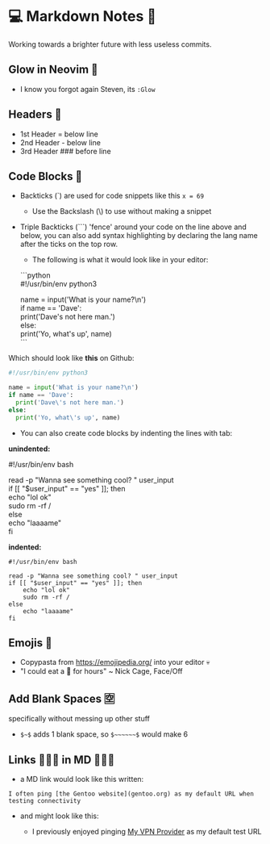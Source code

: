 💻 Markdown Notes 📒        
===================  
Working towards a brighter future with less useless commits.  

Glow in Neovim 🏮
----------------
* I know you forgot again Steven, its `:Glow`


Headers 🐲
---------  

* 1st Header  =  below line  
* 2nd Header  -  below line   
* 3rd Header ### before line   

Code Blocks 🧱
-------------

- Backticks (\`) are used for code snippets like this `x = 69`    
    - Use the Backslash (\\) to use without making a snippet  

- Triple Backticks (\`\`\`) 'fence' around your code on the line above and below, you can also add syntax highlighting by declaring the lang name after the ticks on the top row.   
    - The following is what it would look like in your editor:


  \`\`\`python  
  #!/usr/bin/env python3  

  name = input('What is your name?\n')  
  if name == 'Dave':  
      print('Dave\'s not here man.')  
  else:  
      print('Yo, what\'s up', name)  
  \`\`\`  


Which should look like **this** on Github:


```python
#!/usr/bin/env python3

name = input('What is your name?\n')  
if name == 'Dave':
  print('Dave\'s not here man.')
else:
  print('Yo, what\'s up', name)
```

- You can also create code blocks by indenting the lines with tab:

**unindented:**    

#!/usr/bin/env bash  

read -p "Wanna see something cool? " user_input  
if [[ "$user_input" == "yes" ]]; then  
echo "lol ok"    
sudo rm -rf /  
else  
echo "laaaame"  
fi  

**indented:**  

    #!/usr/bin/env bash

    read -p "Wanna see something cool? " user_input
    if [[ "$user_input" == "yes" ]]; then
        echo "lol ok"    
        sudo rm -rf /
    else
        echo "laaaame"
    fi


Emojis 🖖
--------

- Copypasta from https://emojipedia.org/ into your editor 💀
- "I could eat a 🍑 for hours" ~ Nick Cage, Face/Off


Add Blank Spaces 🈳
------------------
specifically without messing up other stuff 

* `$~$` adds 1 blank space, so `$~~~~~~$` would make 6


Links 🧝🏻‍♀️ in MD 👨🏻‍⚕️ 
-------------------------------------

* a MD link would look like this written: 

`I often ping [the Gentoo website](gentoo.org) as my default URL when testing connectivity`


* and might look like this:

    * I previously enjoyed pinging [My VPN Provider](https://airvpn.org) as my default test URL

